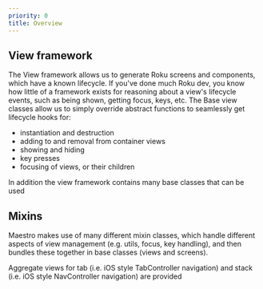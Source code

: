 ```yaml
---
priority: 0
title: Overview
---
```

## View framework

The View framework allows us to generate Roku screens and components, which have a known lifecycle. If you've done much Roku dev, you know how little of a framework exists for reasoning about a view's lifecycle events, such as being shown, getting focus, keys, etc. The Base view classes allow us to simply override abstract functions to seamlessly get lifecycle hooks for:

 - instantiation and destruction
 - adding to and removal from container views
 - showing and hiding
 - key presses
 - focusing of views, or their children

In addition the view framework contains many base classes that can be used

## Mixins

Maestro makes use of many different mixin classes, which handle different aspects of view management (e.g. utils, focus, key handling), and then bundles these together in base classes (views and screens).

Aggregate views for tab (i.e. iOS style TabController navigation) and stack (i.e. iOS style NavController navigation) are provided